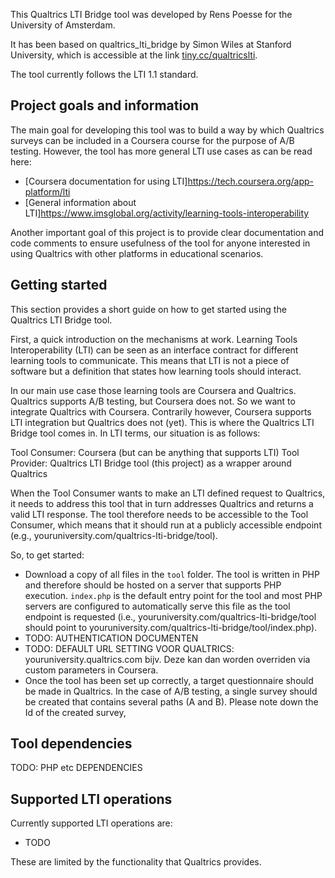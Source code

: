 This Qualtrics LTI Bridge tool was developed by Rens Poesse for the University of Amsterdam.

It has been based on qualtrics_lti_bridge by Simon Wiles at Stanford University,
which is accessible at the link [tiny.cc/qualtricslti](http://tiny.cc/qualtricslti).

The tool currently follows the LTI 1.1 standard.

## Project goals and information

The main goal for developing this tool was to build a way by which Qualtrics surveys can be included
in a Coursera course for the purpose of A/B testing. However, the tool has more general LTI use cases
as can be read here:

* [Coursera documentation for using LTI]https://tech.coursera.org/app-platform/lti
* [General information about LTI]https://www.imsglobal.org/activity/learning-tools-interoperability

Another important goal of this project is to provide clear documentation and code comments to ensure
usefulness of the tool for anyone interested in using Qualtrics with other platforms in educational scenarios.

## Getting started

This section provides a short guide on how to get started using the Qualtrics LTI Bridge tool.

First, a quick introduction on the mechanisms at work. Learning Tools Interoperability (LTI) can be seen as an
interface contract for different learning tools to communicate. This means that LTI is not a piece of software but
a definition that states how learning tools should interact.

In our main use case those learning tools are Coursera and Qualtrics. Qualtrics supports A/B testing, but Coursera
does not. So we want to integrate Qualtrics with Coursera. Contrarily however, Coursera supports LTI integration but
Qualtrics does not (yet). This is where the Qualtrics LTI Bridge tool comes in. In LTI terms, our situation is as follows:

Tool Consumer: Coursera (but can be anything that supports LTI)
Tool Provider: Qualtrics LTI Bridge tool (this project) as a wrapper around Qualtrics

When the Tool Consumer wants to make an LTI defined request to Qualtrics, it needs to address this tool that in turn
addresses Qualtrics and returns a valid LTI response. The tool therefore needs to be accessible to the Tool Consumer,
which means that it should run at a publicly accessible endpoint (e.g., youruniversity.com/qualtrics-lti-bridge/tool).

So, to get started:

* Download a copy of all files in the `tool` folder. The tool is written in PHP and therefore should be hosted on
a server that supports PHP execution. `index.php` is the default entry point for the tool and most PHP servers are
configured to automatically serve this file as the tool endpoint is requested (i.e., youruniversity.com/qualtrics-lti-bridge/tool
should point to youruniversity.com/qualtrics-lti-bridge/tool/index.php).
* TODO: AUTHENTICATION DOCUMENTEN
* TODO: DEFAULT URL SETTING VOOR QUALTRICS: youruniversity.qualtrics.com bijv. Deze kan dan worden overriden via custom parameters in Coursera.
* Once the tool has been set up correctly, a target questionnaire should be made in Qualtrics. In the case of A/B testing,
a single survey should be created that contains several paths (A and B). Please note down the Id of the created survey,

## Tool dependencies

TODO: PHP etc DEPENDENCIES

## Supported LTI operations

Currently supported LTI operations are:

* TODO

These are limited by the functionality that Qualtrics provides.